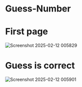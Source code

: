 # Guess-Number
# First page
![Screenshot 2025-02-12 005829](https://github.com/user-attachments/assets/152b686d-28bd-45cd-9d3c-553507fb3420)

# Guess is correct
![Screenshot 2025-02-12 005901](https://github.com/user-attachments/assets/8cb5cc11-ba2e-4d41-89f5-a37028eb4623)
